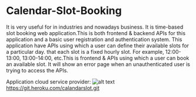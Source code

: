 # Calendar-Slot-Booking
It is very useful for in industries and nowadays business. It is time-based slot booking web application.This is both frontend & backend APIs for this application and a basic user registration and authentication system. This application have APIs using which a user can define their available slots for a particular day. that each slot is a fixed hourly slot. For example, 12:00-13:00, 13:00-14:00, etc.This is frontend & APIs using which a user can book an available slot. It will show an error page when an unauthenticated user is trying to access the APIs.

Application cloud service provider:
![alt text](http://url/to/img.png)
https://git.heroku.com/calandarslot.git
